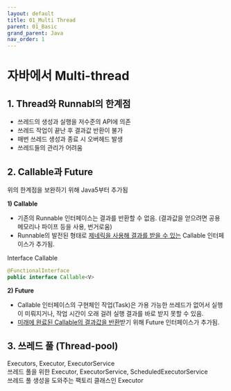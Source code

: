 ```yaml
---
layout: default
title: 01_Multi Thread
parent: 01_Basic
grand_parent: Java
nav_order: 1
---
```


# 자바에서 Multi-thread

## 1. Thread와 Runnabl의 한계점  
- 쓰레드의 생성과 실행을 저수준의 API에 의존
- 쓰레드 작업이 끝난 후 결과값 반환이 불가
- 매번 쓰레드 생성과 종료 시 오버헤드 발생
- 쓰레드들의 관리가 어려움


## 2. Callable과 Future  
위의 한계점을 보완하기 위해 Java5부터 추가됨  


**1) Callable**  
- 기존의 Runnable 인터페이스는 결과를 반환할 수 없음. (결과값을 얻으려면 공용 메모리나 파이프 등을 사용, 번거로움)  
- Runnable의 발전된 형태로 <u>제네릭을 사용해 결과를 받을 수 있는</u> Callable 인터페이스가 추가됨.  


Interface Callable<V>  


```java
@FunctionalInterface
public interface Callable<V>
```


**2) Future**  
- Callable 인터페이스의 구현체인 작업(Task)은 가용 가능한 쓰레드가 없어서 실행이 미뤄지거나, 작업 시간이 오래 걸려 실행 결과를 바로 받지 못할 수 있음.   
- <u>미래에 완료된 Callable의 결과값을 반환</u>받기 위해 Future 인터페이스가 추가됨.   


## 3. 쓰레드 풀 (Thread-pool)  
Executors, Executor, ExecutorService  
쓰레드 풀을 위한 Executor, ExecutorService, ScheduledExecutorService  
쓰레드 풀 생성을 도와주는 팩토리 클래스인 Executor  
